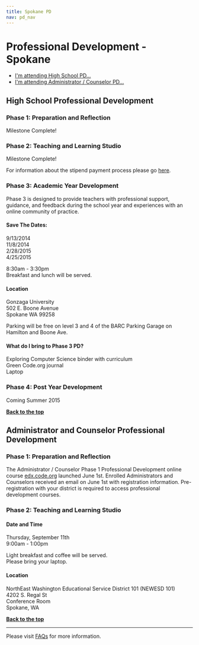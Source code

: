 ```yaml
---
title: Spokane PD
nav: pd_nav
---
```

<a id="top"></a>

# Professional Development - Spokane

- [I'm attending High School PD...](#hs)
- [I'm attending Administrator / Counselor PD...](#admin)

<a id="hs"></a>

## High School Professional Development

### Phase 1: Preparation and Reflection

Milestone Complete!

### Phase 2: Teaching and Learning Studio

Milestone Complete!

For information about the stipend payment process please go [here](http://code.org/educate/pd/faq#pay).

### Phase 3: Academic Year Development
Phase 3 is designed to provide teachers with professional support, guidance, and feedback during the school year and experiences with an online community of practice.

#### Save The Dates:
9/13/2014
<br />
11/8/2014
<br />
2/28/2015
<br />
4/25/2015
<br />

8:30am - 3:30pm
<br />
Breakfast and lunch will be served. 

#### Location 

Gonzaga University
<br />
502 E. Boone Avenue 
<br />
Spokane WA 99258
<br />

Parking will be free on level 3 and 4 of the BARC Parking Garage on Hamilton and Boone Ave.

#### What do I bring to Phase 3 PD? ####
Exploring Computer Science binder with curriculum
<br />
Green Code.org journal
<br />
Laptop

### Phase 4: Post Year Development
Coming Summer 2015  	

[**Back to the top**](#top)


<a id="admin"></a>
## Administrator and Counselor Professional Development

### Phase 1: Preparation and Reflection
The Administrator / Counselor Phase 1 Professional Development online course [edx.code.org](http://edx.code.org) launched June 1st. Enrolled Administrators and Counselors received an email on June 1st with registration information. Pre-registration with your district is required to access professional development courses. 

### Phase 2: Teaching and Learning Studio
#### Date and Time ####
Thursday, September 11th
<br />
9:00am - 1:00pm

Light breakfast and coffee will be served. 
<br />
Please bring your laptop.

#### Location

NorthEast Washington Educational Service District 101 (NEWESD 101)
<br />
4202 S. Regal St
<br />
Conference Room
<br />
Spokane, WA

[**Back to the top**](#top)


----------
Please visit [FAQs](/educate/pd/faq) for more information.

<br />
<br />